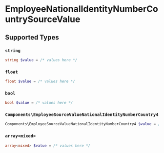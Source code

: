 # EmployeeNationalIdentityNumberCountrySourceValue


## Supported Types

### `string`

```php
string $value = /* values here */
```

### `float`

```php
float $value = /* values here */
```

### `bool`

```php
bool $value = /* values here */
```

### `Components\EmployeeSourceValueNationalIdentityNumberCountry4`

```php
Components\EmployeeSourceValueNationalIdentityNumberCountry4 $value = /* values here */
```

### `array<mixed>`

```php
array<mixed> $value = /* values here */
```

